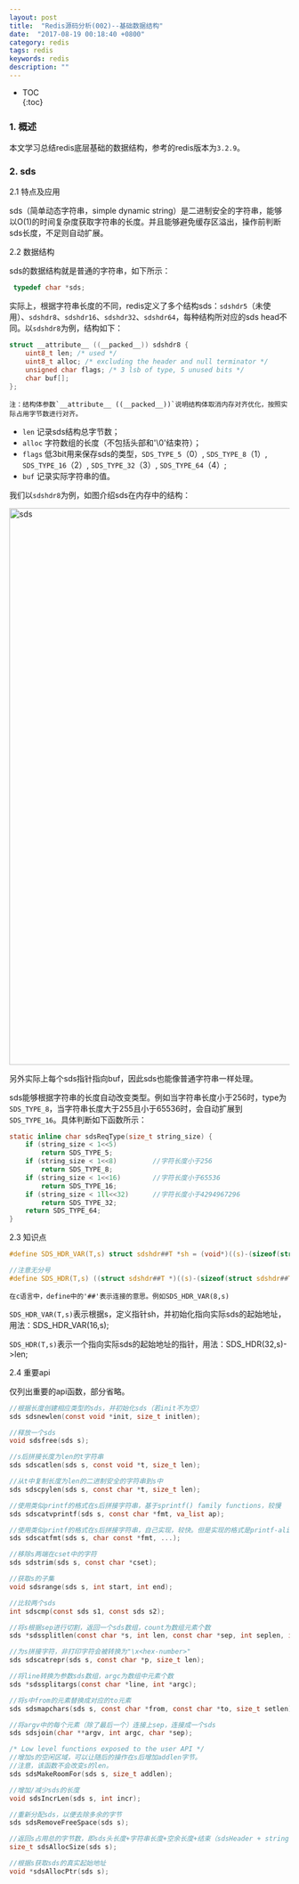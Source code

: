 ```yaml
---
layout: post
title:  "Redis源码分析(002)--基础数据结构"
date:  "2017-08-19 00:18:40 +0800"
category: redis
tags: redis
keywords: redis
description: ""
---
```


* TOC  
{:toc} 

### 1. 概述

本文学习总结redis底层基础的数据结构，参考的redis版本为`3.2.9`。

### 2. sds

2.1 特点及应用

sds（简单动态字符串，simple dynamic string）是二进制安全的字符串，能够以O(1)的时间复杂度获取字符串的长度。并且能够避免缓存区溢出，操作前判断sds长度，不足则自动扩展。

2.2 数据结构

sds的数据结构就是普通的字符串，如下所示：

``` c
 typedef char *sds;
```
实际上，根据字符串长度的不同，redis定义了多个结构sds：`sdshdr5`（未使用）、`sdshdr8`、`sdshdr16`、`sdshdr32`、`sdshdr64`，每种结构所对应的sds head不同。以`sdshdr8`为例，结构如下：

``` c
struct __attribute__ ((__packed__)) sdshdr8 {
    uint8_t len; /* used */
    uint8_t alloc; /* excluding the header and null terminator */
    unsigned char flags; /* 3 lsb of type, 5 unused bits */
    char buf[];
};
```

	注：结构体参数`__attribute__ ((__packed__))`说明结构体取消内存对齐优化，按照实际占用字节数进行对齐。

* `len` 记录sds结构总字节数；
* `alloc` 字符数组的长度（不包括头部和'\0'结束符）；
* `flags` 低3bit用来保存sds的类型，`SDS_TYPE_5`（0）, `SDS_TYPE_8`（1）, `SDS_TYPE_16`（2）, `SDS_TYPE_32`（3）, `SDS_TYPE_64`（4）;
* `buf` 记录实际字符串的值。

我们以`sdshdr8`为例，如图介绍sds在内存中的结构：

[<img src="{{site.baseurl}}/assets/redis_basic_data_struct/redis-sds.png" style="width:1000px" alt="sds" />]( /blog/assets/redis_basic_data_struct/redis-sds.png )

另外实际上每个sds指针指向buf，因此sds也能像普通字符串一样处理。

sds能够根据字符串的长度自动改变类型。例如当字符串长度小于256时，type为`SDS_TYPE_8`，当字符串长度大于255且小于65536时，会自动扩展到`SDS_TYPE_16`。具体判断如下函数所示：

``` c
static inline char sdsReqType(size_t string_size) {
    if (string_size < 1<<5)
        return SDS_TYPE_5;
    if (string_size < 1<<8)			//字符长度小于256
        return SDS_TYPE_8;
    if (string_size < 1<<16)		//字符长度小于65536
        return SDS_TYPE_16;
    if (string_size < 1ll<<32)		//字符长度小于4294967296
        return SDS_TYPE_32;
    return SDS_TYPE_64;
}
```

2.3 知识点

``` c
#define SDS_HDR_VAR(T,s) struct sdshdr##T *sh = (void*)((s)-(sizeof(struct sdshdr##T)));

//注意无分号
#define SDS_HDR(T,s) ((struct sdshdr##T *)((s)-(sizeof(struct sdshdr##T))))
```

	在c语言中，define中的'##'表示连接的意思。例如SDS_HDR_VAR(8,s)

`SDS_HDR_VAR(T,s)`表示根据s，定义指针sh，并初始化指向实际sds的起始地址，用法：SDS_HDR_VAR(16,s);

`SDS_HDR(T,s)`表示一个指向实际sds的起始地址的指针，用法：SDS_HDR(32,s)->len;

2.4 重要api

仅列出重要的api函数，部分省略。

``` c
//根据长度创建相应类型的sds，并初始化sds（若init不为空）
sds sdsnewlen(const void *init, size_t initlen);

//释放一个sds
void sdsfree(sds s);

//s后拼接长度为len的t字符串
sds sdscatlen(sds s, const void *t, size_t len);

//从t中复制长度为len的二进制安全的字符串到s中
sds sdscpylen(sds s, const char *t, size_t len);

//使用类似printf的格式在s后拼接字符串，基于sprintf() family functions，较慢
sds sdscatvprintf(sds s, const char *fmt, va_list ap);

//使用类似printf的格式在s后拼接字符串，自己实现，较快。但是实现的格式是printf-alike的子集
sds sdscatfmt(sds s, char const *fmt, ...);

//移除s两端在cset中的字符
sds sdstrim(sds s, const char *cset);

//获取s的子集
void sdsrange(sds s, int start, int end);

//比较两个sds
int sdscmp(const sds s1, const sds s2);

//将s根据sep进行切割，返回一个sds数组，count为数组元素个数
sds *sdssplitlen(const char *s, int len, const char *sep, int seplen, int *count);

//为s拼接字符，非打印字符会被转换为"\x<hex-number>"
sds sdscatrepr(sds s, const char *p, size_t len);

//将line转换为参数sds数组，argc为数组中元素个数
sds *sdssplitargs(const char *line, int *argc);

//将s中from的元素替换成对应的to元素
sds sdsmapchars(sds s, const char *from, const char *to, size_t setlen);

//将argv中的每个元素（除了最后一个）连接上sep，连接成一个sds
sds sdsjoin(char **argv, int argc, char *sep);

/* Low level functions exposed to the user API */
//增加s的空闲区域，可以让随后的操作在s后增加addlen字节。
//注意，该函数不会改变s的len。
sds sdsMakeRoomFor(sds s, size_t addlen);

//增加/减少sds的长度
void sdsIncrLen(sds s, int incr);

//重新分配sds，以便去除多余的字节
sds sdsRemoveFreeSpace(sds s);

//返回s占用总的字节数，即sds头长度+字符串长度+空余长度+结束（sdsHeader + string + free + 1）
size_t sdsAllocSize(sds s);

//根据s获取sds的真实起始地址
void *sdsAllocPtr(sds s);

```


<!-- ### 3. robj

### 4. dict

### 5. zip list

### 6. skip list -->